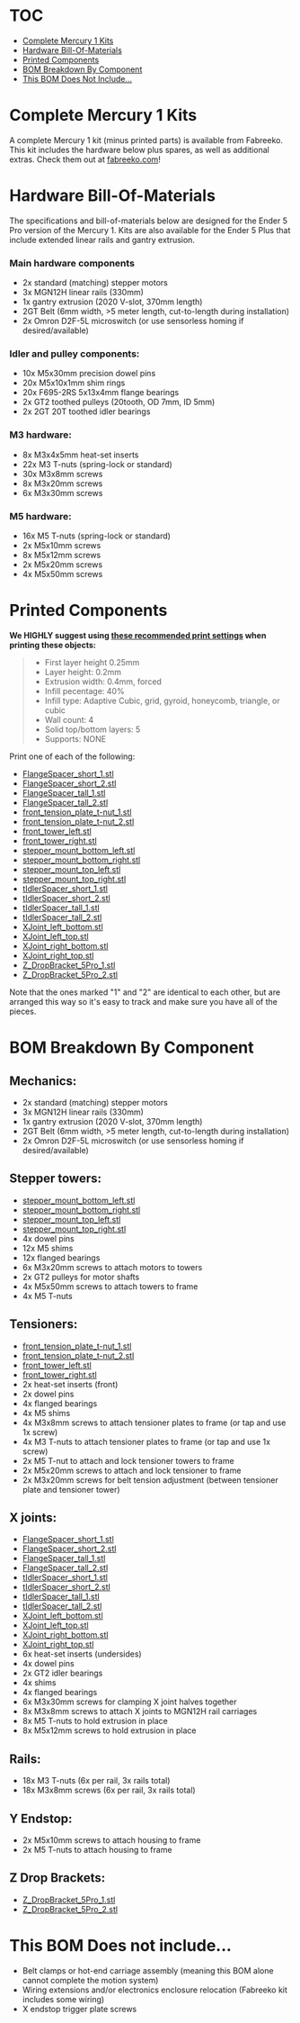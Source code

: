 # TOC

- <a href="#kits">Complete Mercury 1 Kits</a>
- <a href="#total-bom">Hardware Bill-Of-Materials</a>
- <a href="#printed-components">Printed Components</a>
- <a href="#bom-breakdown">BOM Breakdown By Component</a>
- <a href="#not-included">This BOM Does Not Include...</a>

# Complete Mercury 1 Kits
<a name="kits"></a>

A complete Mercury 1 kit (minus printed parts) is available from Fabreeko. This kit includes the hardware below plus spares, as well as additional extras. Check them out at [fabreeko.com](https://www.fabreeko.com/)!

<a name="total-bom"></a>
# Hardware Bill-Of-Materials

The specifications and bill-of-materials below are designed for the Ender 5 Pro version of the Mercury 1. Kits are also available for the Ender 5 Plus that include extended linear rails and gantry extrusion.

### Main hardware components
- 2x standard (matching) stepper motors
- 3x MGN12H linear rails (330mm)
- 1x gantry extrusion (2020 V-slot, 370mm length)
- 2GT Belt (6mm width, >5 meter length, cut-to-length during installation)
- 2x Omron D2F-5L microswitch (or use sensorless homing if desired/available)

### Idler and pulley components:
- 10x M5x30mm precision dowel pins
- 20x M5x10x1mm shim rings
- 20x F695-2RS 5x13x4mm flange bearings
- 2x GT2 toothed pulleys (20tooth, OD 7mm, ID 5mm)
- 2x 2GT 20T toothed idler bearings

### M3 hardware:
- 8x M3x4x5mm heat-set inserts
- 22x M3 T-nuts (spring-lock or standard)
- 30x M3x8mm screws
- 8x M3x20mm screws
- 6x M3x30mm screws

### M5 hardware:
- 16x M5 T-nuts (spring-lock or standard)
- 2x M5x10mm screws
- 8x M5x12mm screws
- 2x M5x20mm screws
- 4x M5x50mm screws

<a name="printed-components"></a>
# Printed Components

**We HIGHLY suggest using [these recommended print settings](m1_print_settings.md) when printing these objects:**

> - First layer height 0.25mm
> - Layer height: 0.2mm
> - Extrusion width: 0.4mm, forced
> - Infill pecentage: 40%
> - Infill type: Adaptive Cubic, grid, gyroid, honeycomb, triangle, or cubic
> - Wall count: 4
> - Solid top/bottom layers: 5
> - Supports: NONE

Print one of each of the following:

- [FlangeSpacer_short_1.stl](../FlangeSpacer_short_1.stl)
- [FlangeSpacer_short_2.stl](../FlangeSpacer_short_2.stl)
- [FlangeSpacer_tall_1.stl](../FlangeSpacer_tall_1.stl)
- [FlangeSpacer_tall_2.stl](../FlangeSpacer_tall_2.stl)
- [front_tension_plate_t-nut_1.stl](../front_tension_plate_t-nut_1.stl)
- [front_tension_plate_t-nut_2.stl](../front_tension_plate_t-nut_2.stl)
- [front_tower_left.stl](../front_tower_left.stl)
- [front_tower_right.stl](../front_tower_right.stl)
- [stepper_mount_bottom_left.stl](../stepper_mount_bottom_left.stl)
- [stepper_mount_bottom_right.stl](../stepper_mount_bottom_right.stl)
- [stepper_mount_top_left.stl](../stepper_mount_top_left.stl)
- [stepper_mount_top_right.stl](../stepper_mount_top_right.stl)
- [tIdlerSpacer_short_1.stl](../tIdlerSpacer_short_1.stl)
- [tIdlerSpacer_short_2.stl](../tIdlerSpacer_short_2.stl)
- [tIdlerSpacer_tall_1.stl](../tIdlerSpacer_tall_1.stl)
- [tIdlerSpacer_tall_2.stl](../tIdlerSpacer_tall_2.stl)
- [XJoint_left_bottom.stl](../XJoint_left_bottom.stl)
- [XJoint_left_top.stl](../XJoint_left_top.stl)
- [XJoint_right_bottom.stl](../XJoint_right_bottom.stl)
- [XJoint_right_top.stl](../XJoint_right_top.stl)
- [Z_DropBracket_5Pro_1.stl](../Z_DropBracket_5Pro_1.stl)
- [Z_DropBracket_5Pro_2.stl](../Z_DropBracket_5Pro_2.stl)

Note that the ones marked "1" and "2" are identical to each other, but are arranged this way so it's easy to track and make sure you have all of the pieces.

<a name="bom-breakdown"></a>
# BOM Breakdown By Component

## Mechanics:
- 2x standard (matching) stepper motors
- 3x MGN12H linear rails (330mm)
- 1x gantry extrusion (2020 V-slot, 370mm length)
- 2GT Belt (6mm width, >5 meter length, cut-to-length during installation)
- 2x Omron D2F-5L microswitch (or use sensorless homing if desired/available)

## Stepper towers:
- [stepper_mount_bottom_left.stl](../stepper_mount_bottom_left.stl)
- [stepper_mount_bottom_right.stl](../stepper_mount_bottom_right.stl)
- [stepper_mount_top_left.stl](../stepper_mount_top_left.stl)
- [stepper_mount_top_right.stl](../stepper_mount_top_right.stl)
- 4x dowel pins
- 12x M5 shims
- 12x flanged bearings
- 6x M3x20mm screws to attach motors to towers
- 2x GT2 pulleys for motor shafts
- 4x M5x50mm screws to attach towers to frame
- 4x M5 T-nuts

## Tensioners:
- [front_tension_plate_t-nut_1.stl](../front_tension_plate_t-nut_1.stl)
- [front_tension_plate_t-nut_2.stl](../front_tension_plate_t-nut_2.stl)
- [front_tower_left.stl](../front_tower_left.stl)
- [front_tower_right.stl](../front_tower_right.stl)
- 2x heat-set inserts (front)
- 2x dowel pins
- 4x flanged bearings
- 4x M5 shims
- 4x M3x8mm screws to attach tensioner plates to frame (or tap and use 1x screw)
- 4x M3 T-nuts to attach tensioner plates to frame (or tap and use 1x screw)
- 2x M5 T-nut to attach and lock tensioner towers to frame
- 2x M5x20mm screws to attach and lock tensioner to frame
- 2x M3x20mm screws for belt tension adjustment (between tensioner plate and tensioner tower)

## X joints:
- [FlangeSpacer_short_1.stl](../FlangeSpacer_short_1.stl)
- [FlangeSpacer_short_2.stl](../FlangeSpacer_short_2.stl)
- [FlangeSpacer_tall_1.stl](../FlangeSpacer_tall_1.stl)
- [FlangeSpacer_tall_2.stl](../FlangeSpacer_tall_2.stl)
- [tIdlerSpacer_short_1.stl](../tIdlerSpacer_short_1.stl)
- [tIdlerSpacer_short_2.stl](../tIdlerSpacer_short_2.stl)
- [tIdlerSpacer_tall_1.stl](../tIdlerSpacer_tall_1.stl)
- [tIdlerSpacer_tall_2.stl](../tIdlerSpacer_tall_2.stl)
- [XJoint_left_bottom.stl](../XJoint_left_bottom.stl)
- [XJoint_left_top.stl](../XJoint_left_top.stl)
- [XJoint_right_bottom.stl](../XJoint_right_bottom.stl)
- [XJoint_right_top.stl](../XJoint_right_top.stl)
- 6x heat-set inserts (undersides)
- 4x dowel pins
- 2x GT2 idler bearings
- 4x shims
- 4x flanged bearings
- 6x M3x30mm screws for clamping X joint halves together
- 8x M3x8mm screws to attach X joints to MGN12H rail carriages
- 8x M5 T-nuts to hold extrusion in place
- 8x M5x12mm screws to hold extrusion in place

## Rails:
- 18x M3 T-nuts (6x per rail, 3x rails total)
- 18x M3x8mm screws (6x per rail, 3x rails total)

## Y Endstop:
- 2x M5x10mm screws to attach housing to frame
- 2x M5 T-nuts to attach housing to frame

## Z Drop Brackets:
- [Z_DropBracket_5Pro_1.stl](../Z_DropBracket_5Pro_1.stl)
- [Z_DropBracket_5Pro_2.stl](../Z_DropBracket_5Pro_2.stl)

<a name="not-included"></a>
# This BOM Does not include...

- Belt clamps or hot-end carriage assembly (meaning this BOM alone cannot complete the motion system)
- Wiring extensions and/or electronics enclosure relocation (Fabreeko kit includes some wiring)
- X endstop trigger plate screws
